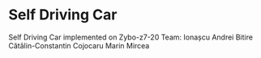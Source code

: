 # Self Driving Car
Self Driving Car implemented on Zybo-z7-20
Team: Ionașcu Andrei
      Bitire Cătălin-Constantin
      Cojocaru Marin Mircea 
